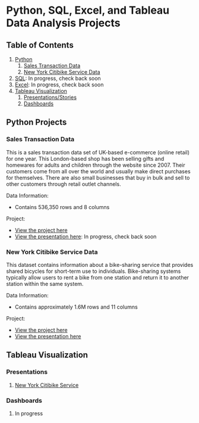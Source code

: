 # Python, SQL, Excel, and Tableau Data Analysis Projects

## Table of Contents

1. [Python](#Python-Projects)
   1. [Sales Transaction Data](#Sales-Transaction-Data)
   2. [New York Citibike Service Data](#New-York-Citibike-Service-Data)
2. [SQL](https://www.github.com): In progress, check back soon
3. [Excel](https://www.github.com): In progress, check back soon
4. [Tableau Visualization](#Tableau-Visualization)
   1. [Presentations/Stories](#Presentations)
   2. [Dashboards](#Dashboards)

## Python Projects
### Sales Transaction Data
This is a sales transaction data set of UK-based e-commerce (online retail) for one year. This London-based shop has been selling gifts and homewares for adults and children through the website since 2007. Their customers come from all over the world and usually make direct purchases for themselves. There are also small businesses that buy in bulk and sell to other customers through retail outlet channels.

Data Information:
- Contains 536,350 rows and 8 columns

Project:
- [View the project here](https://github.com/huskyyyboy/Data-Analysis-Portfolio/tree/master/Python/UK%20Sales%20Transaction)
- [View the presentation here](https://www.github.com): In progress, check back soon

### New York Citibike Service Data
This dataset contains information about a bike-sharing service that provides shared bicycles for short-term use to individuals. Bike-sharing systems typically allow users to rent a bike from one station and return it to another station within the same system.

Data Information:
- Contains approximately 1.6M rows and 11 columns

Project:
- [View the project here](https://github.com/huskyyyboy/Data-Analysis-Portfolio/tree/master/Python/NY%20Bike%20Sharing%20Service)
- [View the presentation here](https://public.tableau.com/app/profile/eywick.francis/viz/NYCitibike-BikeSharingPresentation/CitiBikePresentation)

## Tableau Visualization

### Presentations
1. [New York Citibike Service](https://public.tableau.com/app/profile/eywick.francis/viz/NYCitibike-BikeSharingPresentation/CitiBikePresentation)

### Dashboards
1. In progress